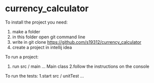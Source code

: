 # currency_calculator
To install the project you need:
1. make a folder
2. in this folder open git command line
3. write in git clone https://github.com/s19312/currency_calculator
4. create a project in intellij idea

To run a project:
1. run src / main ... Main class
2.follow the instructions on the console

To run the tests:
1.start src / unitTest ...
